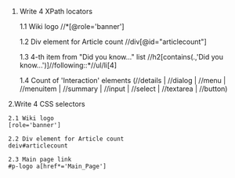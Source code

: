 1. Write 4 XPath locators

	1.1 Wiki logo
	//*[@role='banner']

	1.2 Div element for Article count
	//div[@id="articlecount"]

	1.3 4-th item from "Did you know..." list
	//h2[contains(.,'Did you know...')]//following::*//ul/li[4]

	1.4 Count of 'Interaction' elements
	(//details | //dialog | //menu | //menuitem | //summary | //input | //select | //textarea | //button)

2.Write 4 CSS selectors

	2.1 Wiki logo
	[role='banner']

	2.2 Div element for Article count 
	deiv#articlecount

	2.3 Main page link
	#p-logo a[href*='Main_Page']
